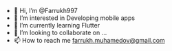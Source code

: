 - 👋 Hi, I’m @Farrukh997
- 👀 I’m interested in Developing mobile apps
- 🌱 I’m currently learning Flutter
- 💞️ I’m looking to collaborate on ...
- 📫 How to reach me farrukh.muhamedov@gmail.com

<!---
Farrukh997/Farrukh997 is a ✨ special ✨ repository because its `README.md` (this file) appears on your GitHub profile.
You can click the Preview link to take a look at your changes.
--->
